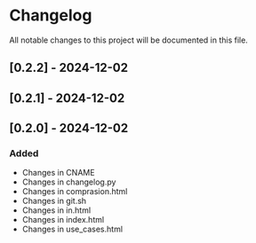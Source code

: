 # Changelog

All notable changes to this project will be documented in this file.

## [0.2.2] - 2024-12-02

## [0.2.1] - 2024-12-02

## [0.2.0] - 2024-12-02

### Added
- Changes in CNAME
- Changes in changelog.py
- Changes in comprasion.html
- Changes in git.sh
- Changes in in.html
- Changes in index.html
- Changes in use_cases.html

